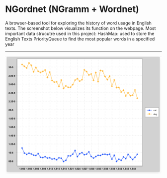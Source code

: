 # NGordnet (NGramm + Wordnet) 
A browser-based tool for exploring the history of word usage in English texts. The screenshot below visualizes its function on the webpage.
Most important data strucutre used in this project:
HashMap: used to store the English Texts
PriorityQueue to find the most popular words in a specified year

---
<img src="sketch map.png" alt="Alt text" title="Optional title">
